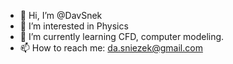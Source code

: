 - 👋 Hi, I’m @DavSnek
- 👀 I’m interested in Physics
- 🌱 I’m currently learning CFD, computer modeling.
- 📫 How to reach me: da.sniezek@gmail.com

<!---
DavSnek/DavSnek is a ✨ special ✨ repository because its `README.md` (this file) appears on your GitHub profile.
You can click the Preview link to take a look at your changes.
--->
